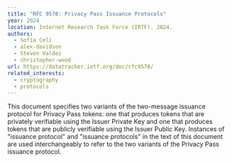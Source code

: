 ```yaml
---
title: "RFC 9578: Privacy Pass Issuance Protocols"
year: 2024
location: Internet Research Task Force (IRTF). 2024.
authors:
  - Sofía Celi
  - alex-davidson
  - Steven Valdez
  - christopher-wood
url: https://datatracker.ietf.org/doc/rfc9578/
related_interests:
  - cryptography
  - protocols
---
```


This document specifies two variants of the two-message issuance protocol for Privacy Pass tokens: one that produces tokens that are privately verifiable using the Issuer Private Key and one that produces tokens that are publicly verifiable using the Issuer Public Key. Instances of "issuance protocol" and "issuance protocols" in the text of this document are used interchangeably to refer to the two variants of the Privacy Pass issuance protocol.
